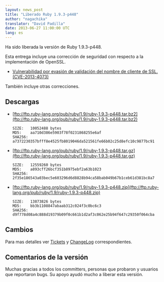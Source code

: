 ```yaml
---
layout: news_post
title: "Liberado Ruby 1.9.3-p448"
author: "nagachika"
translator: "David Padilla"
date: 2013-06-27 11:00:00 UTC
lang: es
---
```


Ha sido liberada la versión de Ruby 1.9.3-p448.

Esta entrega incluye una corrección de seguridad con respecto a la implementación
de OpenSSL.

 * [Vulnerabilidad por evasión de validación del nombre de cliente de SSL. (CVE-2013-4073)](/es/news/2013/06/27/hostname-check-bypassing-vulnerability-in-openssl-client-cve-2013-4073/)

También incluye otras correcciones.

## Descargas

* [ftp://ftp.ruby-lang.org/pub/ruby/1.9/ruby-1.9.3-p448.tar.bz2](ftp://ftp.ruby-lang.org/pub/ruby/1.9/ruby-1.9.3-p448.tar.bz2)

      SIZE:   10052488 bytes
      MD5:    aa710d386e5903f78f0231868255e6af
      SHA256: a7372230357bfff8e4525fb8019046da521561fe66b02c25d8efc10c9877bc91

* [ftp://ftp.ruby-lang.org/pub/ruby/1.9/ruby-1.9.3-p448.tar.gz](ftp://ftp.ruby-lang.org/pub/ruby/1.9/ruby-1.9.3-p448.tar.gz)

      SIZE:   12559260 bytes
      MD5:    a893cff26bcf351b8975ebf2a63b1023
      SHA256: 2f35e186543a03bec5e603296d6d8828b94ca58bab049b67b1ceb61d381bc8a7

* [ftp://ftp.ruby-lang.org/pub/ruby/1.9/ruby-1.9.3-p448.zip](ftp://ftp.ruby-lang.org/pub/ruby/1.9/ruby-1.9.3-p448.zip)

      SIZE:   13873826 bytes
      MD5:    bb3b1108847abaab312c024f3c0bc6c3
      SHA256: d9f778d08a4c888d19379b09f0c661b1d2af3c062e25b94f647c29350f064cba

## Cambios

Para mas detalles ver [Tickets](https://bugs.ruby-lang.org/projects/ruby-193/issues?set_filter=1&amp;status_id=5) y
[ChangeLog](http://svn.ruby-lang.org/repos/ruby/tags/v1_9_3_448/ChangeLog) correspondientes.

## Comentarios de la versión

Muchas gracias a todos los committers, personas que probaron y usuarios que reportaron
bugs. Su apoyo ayudó mucho a liberar esta versión.

